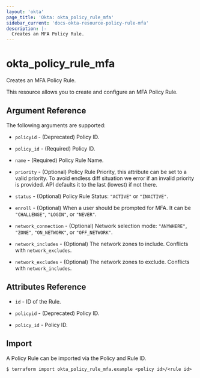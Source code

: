 ```yaml
---
layout: 'okta'
page_title: 'Okta: okta_policy_rule_mfa'
sidebar_current: 'docs-okta-resource-policy-rule-mfa'
description: |-
  Creates an MFA Policy Rule.
---
```


# okta_policy_rule_mfa

Creates an MFA Policy Rule.

This resource allows you to create and configure an MFA Policy Rule.

## Argument Reference

The following arguments are supported:

- `policyid` - (Deprecated) Policy ID.
  
- `policy_id` - (Required) Policy ID.

- `name` - (Required) Policy Rule Name.

- `priority` - (Optional) Policy Rule Priority, this attribute can be set to a valid priority. To avoid endless diff situation we error if an invalid priority is provided. API defaults it to the last (lowest) if not there.

- `status` - (Optional) Policy Rule Status: `"ACTIVE"` or `"INACTIVE"`.

- `enroll` - (Optional) When a user should be prompted for MFA. It can be `"CHALLENGE"`, `"LOGIN"`, or `"NEVER"`.

- `network_connection` - (Optional) Network selection mode: `"ANYWHERE"`, `"ZONE"`, `"ON_NETWORK"`, or `"OFF_NETWORK"`.

- `network_includes` - (Optional) The network zones to include. Conflicts with `network_excludes`.

- `network_excludes` - (Optional) The network zones to exclude. Conflicts with `network_includes`.

## Attributes Reference

- `id` - ID of the Rule.

- `policyid` - (Deprecated) Policy ID.
  
- `policy_id` - Policy ID.

## Import

A Policy Rule can be imported via the Policy and Rule ID.

```
$ terraform import okta_policy_rule_mfa.example <policy id>/<rule id>
```
